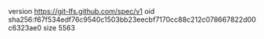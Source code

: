 version https://git-lfs.github.com/spec/v1
oid sha256:f67f534edf76c9540c1503bb23eecbf7170cc88c212c078667822d00c6323ae0
size 5563
